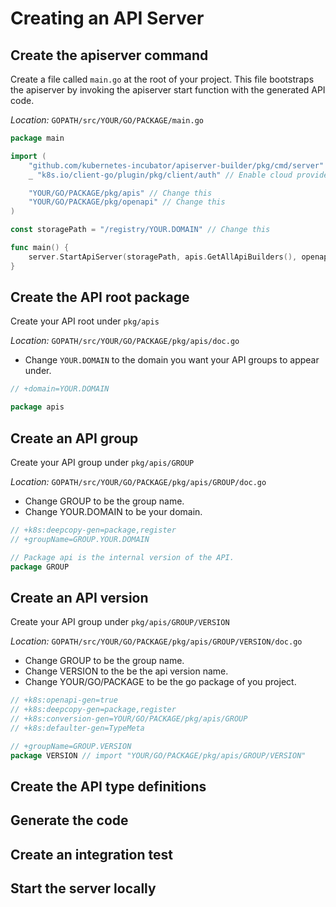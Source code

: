 # Creating an API Server

## Create the apiserver command

Create a file called `main.go` at the root of your project.  This
file bootstraps the apiserver by invoking the apiserver start function
with the generated API code.

*Location:* `GOPATH/src/YOUR/GO/PACKAGE/main.go`

```go
package main

import (
	"github.com/kubernetes-incubator/apiserver-builder/pkg/cmd/server"
	_ "k8s.io/client-go/plugin/pkg/client/auth" // Enable cloud provider auth

	"YOUR/GO/PACKAGE/pkg/apis" // Change this
	"YOUR/GO/PACKAGE/pkg/openapi" // Change this
)

const storagePath = "/registry/YOUR.DOMAIN" // Change this

func main() {
	server.StartApiServer(storagePath, apis.GetAllApiBuilders(), openapi.GetOpenAPIDefinitions)
}

```

## Create the API root package

Create your API root under `pkg/apis`

*Location:*  `GOPATH/src/YOUR/GO/PACKAGE/pkg/apis/doc.go`

- Change `YOUR.DOMAIN` to the domain you want your API groups to appear under.

```go
// +domain=YOUR.DOMAIN

package apis
```

## Create an API group

Create your API group under `pkg/apis/GROUP`

*Location:* `GOPATH/src/YOUR/GO/PACKAGE/pkg/apis/GROUP/doc.go`

- Change GROUP to be the group name.
- Change YOUR.DOMAIN to be your domain.

```go
// +k8s:deepcopy-gen=package,register
// +groupName=GROUP.YOUR.DOMAIN

// Package api is the internal version of the API.
package GROUP
```

## Create an API version

Create your API group under `pkg/apis/GROUP/VERSION`

*Location:* `GOPATH/src/YOUR/GO/PACKAGE/pkg/apis/GROUP/VERSION/doc.go`

- Change GROUP to be the group name.
- Change VERSION to the be the api version name.
- Change YOUR/GO/PACKAGE to be the go package of you project.

```go
// +k8s:openapi-gen=true
// +k8s:deepcopy-gen=package,register
// +k8s:conversion-gen=YOUR/GO/PACKAGE/pkg/apis/GROUP
// +k8s:defaulter-gen=TypeMeta

// +groupName=GROUP.VERSION
package VERSION // import "YOUR/GO/PACKAGE/pkg/apis/GROUP/VERSION"
```

## Create the API type definitions

## Generate the code

## Create an integration test

## Start the server locally